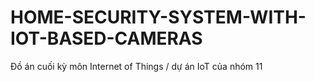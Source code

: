 # HOME-SECURITY-SYSTEM-WITH-IOT-BASED-CAMERAS
Đồ án cuối kỳ môn Internet of Things / dự án IoT của nhóm 11
